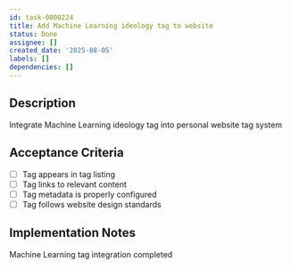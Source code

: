 ```yaml
---
id: task-0000224
title: Add Machine Learning ideology tag to website
status: Done
assignee: []
created_date: '2025-08-05'
labels: []
dependencies: []
---
```


## Description

Integrate Machine Learning ideology tag into personal website tag system

## Acceptance Criteria

- [ ] Tag appears in tag listing
- [ ] Tag links to relevant content
- [ ] Tag metadata is properly configured
- [ ] Tag follows website design standards

## Implementation Notes

Machine Learning tag integration completed
